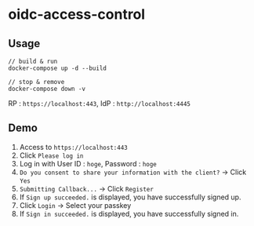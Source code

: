 # oidc-access-control
## Usage

```
// build & run
docker-compose up -d --build

// stop & remove
docker-compose down -v
```

RP : `https://localhost:443`, IdP : `http://localhost:4445`

## Demo

1. Access to `https://localhost:443`
2. Click `Please log in`
3. Log in with User ID : `hoge`, Password : `hoge`
4. `Do you consent to share your information with the client?` -> Click `Yes`
5. `Submitting Callback...` -> Click `Register`
6. If `Sign up succeeded.` is displayed, you have successfully signed up.
7. Click `Login` -> Select your passkey
8. If `Sign in succeeded.` is displayed, you have successfully signed in.